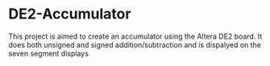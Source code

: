 # DE2-Accumulator
This project is aimed to create an accumulator using the Altera DE2 board. It does both unsigned and signed addition/subtraction and is dispalyed on the seven segment displays

